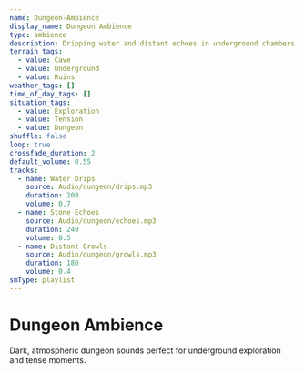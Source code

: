 ```yaml
---
name: Dungeon-Ambience
display_name: Dungeon Ambience
type: ambience
description: Dripping water and distant echoes in underground chambers
terrain_tags:
  - value: Cave
  - value: Underground
  - value: Ruins
weather_tags: []
time_of_day_tags: []
situation_tags:
  - value: Exploration
  - value: Tension
  - value: Dungeon
shuffle: false
loop: true
crossfade_duration: 2
default_volume: 0.55
tracks:
  - name: Water Drips
    source: Audio/dungeon/drips.mp3
    duration: 200
    volume: 0.7
  - name: Stone Echoes
    source: Audio/dungeon/echoes.mp3
    duration: 240
    volume: 0.5
  - name: Distant Growls
    source: Audio/dungeon/growls.mp3
    duration: 180
    volume: 0.4
smType: playlist
---
```


# Dungeon Ambience

Dark, atmospheric dungeon sounds perfect for underground exploration and tense moments.
